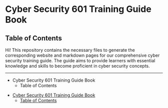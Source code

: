 <link rel="stylesheet" href="https://novaxiophi.github.io/securityplusTraining.githubpages.io/styles.css">

# Cyber Security 601 Training Guide Book

## Table of Contents
Hi! This repository contains the necessary files to generate the corresponding website and markdown pages for our comprehensive cyber security training guide. The guide aims to provide learners with essential knowledge and skills to become proficient in cyber security concepts.


---

* Cyber Security 601 Training Guide Book
  * Table of Contents
- [Cyber Security 601 Training Guide Book](#cyber-security-601-training-guide-book)
  - [Table of Contents](#table-of-contents)


